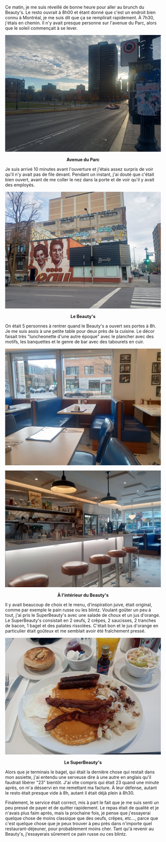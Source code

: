 Ce matin, je me suis réveillé de bonne heure pour aller au brunch du Beauty's. Le resto ouvrait à 8h00 et étant donné que c'est un endroit bien connu à Montréal, je me suis dit que ça se remplirait rapidement. À 7h30, j'étais en chemin. Il n'y avait presque personne sur l'avenue du Parc, alors que le soleil commençait à se lever.

![Avenue du Parc](/assets/2024/11/20241110_beautys/parc.jpg)
<p align="center"><b>Avenue du Parc</b></p>

Je suis arrivé 10 minutes avant l'ouverture et j'étais assez surpris de voir qu'il n'y avait pas de file devant. Pendant un instant, j'ai douté que c'était bien ouvert, avant de me coller le nez dans la porte et de voir qu'il y avait des employés.

![Le Beauty's](/assets/2024/11/20241110_beautys/beautys.jpg)
<p align="center"><b>Le Beauty's</b></p>

On était 5 personnes à rentrer quand le Beauty's a ouvert ses portes à 8h. Je me suis assis à une petite table pour deux près de la cuisine. Le décor faisait très "luncheonette d'une autre époque" avec le plancher avec des motifs, les banquettes et le genre de bar avec des tabourets en cuir.

![À l'intérieur du Beauty's](/assets/2024/11/20241110_beautys/inside.jpg)

![À l'intérieur du Beauty's](/assets/2024/11/20241110_beautys/inside2.jpg)
<p align="center"><b>À l'intérieur du Beauty's</b></p>

Il y avait beaucoup de choix et le menu, d'inspiration juive, était original, comme par exemple le pain russe ou les blintz. Voulant goûter un peu à tout, j'ai pris le SuperBeauty's avec une salade de choux et un jus d'orange. Le SuperBeauty's consistait en 2 oeufs, 2 crêpes, 2 saucisses, 2 tranches de bacon, 1 bagel et des patates rissolées. C'était bon et le jus d'orange en particulier était goûteux et me semblait avoir été fraîchement pressé.

![Le Superbeauty's](/assets/2024/11/20241110_beautys/breakfast.jpg)
<p align="center"><b>Le SuperBeauty's</b></p>

Alors que je terminais le bagel, qui était la dernière chose qui restait dans mon assiette, j'ai entendu une serveuse dire à une autre en anglais qu'il faudrait libérer "23" bientôt. J'ai vite compris qui était 23 quand une minute après, on m'a désservi en me remettant ma facture. À leur défense, autant le resto était presque vide à 8h, autant il était déjà plein à 8h30.

Finalement, le service était correct, mis à part le fait que je me suis senti un peu pressé de payer et de quitter rapidement. Le repas était de qualité et je n'avais plus faim après, mais la prochaine fois, je pense que j'essayerai quelque chose de moins classique que des oeufs, crêpes, etc...,  parce que c'est quelque chose que je peux trouver à peu près dans n'importe quel restaurant-déjeuner, pour probablement moins cher. Tant qu'à revenir au Beauty's, j'essayerais sûrement ce pain russe ou ces blintz.
